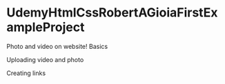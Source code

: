 # UdemyHtmlCssRobertAGioiaFirstExampleProject
Photo and video on website! Basics

Uploading video and photo

Creating links
